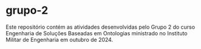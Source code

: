 # grupo-2
Este repositório contém as atividades desenvolvidas pelo Grupo 2 do curso Engenharia de Soluções Baseadas em Ontologias ministrado no Instituto Militar de Engenharia em outubro de 2024.
